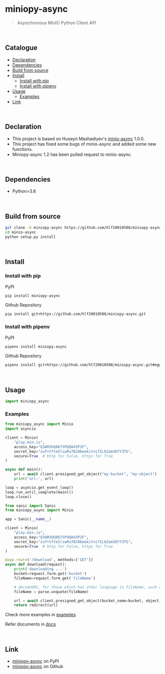 # miniopy-async
> Asynchronous MinIO Python Client API

<br/>

## Catalogue
- [Declaration](#declaration)
- [Dependencies](#dependencies)
- [Build from source](#build)
- [Install](#install)
    - [Install with pip](#pip)
    - [Install with pipenv](#pipenv)
- [Usage](#usage)
    - [Examples](#examples)
- [Link](#link)

<br/>

<span id="declaration"></span>

## Declaration
- This project is based on Huseyn Mashadiyev's [minio-async](https://github.com/HuseynMashadiyev/minio-async/tree/78128443f7ce9618191e1155689b47507df67bb1) 1.0.0.
- This project has fixed some bugs of minio-async and added some new functions.
- Miniopy-async 1.2 has been pulled request to minio-async.

<br/>

<span id="dependencies"></span>

## Dependencies
- Python>3.6

<br/>

<span id="build"></span>

## Build from source
```sh
git clone -b miniopy-async https://github.com/hlf20010508/miniopy-async.git
cd minio-async
python setup.py install
```

<br/>

<span id="install"></span>

## Install

<span id="pip"></span>

### Install with pip

PyPI
```sh
pip install miniopy-async
```

Github Repository
```sh
pip install git+https://github.com/hlf20010508/miniopy-async.git
```

<span id="pipenv"></span>

### Install with pipenv

PyPI
```sh
pipenv install miniopy-async
```

Github Repository
```sh
pipenv install git+https://github.com/hlf20010508/miniopy-async.git#egg=miniopy-async
```

<br/>

<span id="usage"></span>

## Usage
```python
import miniopy_async
```

<span id="examples"></span>

### Examples
```python
from miniopy_async import Minio
import asyncio

client = Minio(
    "play.min.io",
    access_key="Q3AM3UQ867SPQQA43P2F",
    secret_key="zuf+tfteSlswRu7BJ86wekitnifILbZam1KYY3TG",
    secure=True  # http for False, https for True
)

async def main():
    url = await client.presigned_get_object("my-bucket", "my-object")
    print('url:', url)

loop = asyncio.get_event_loop()
loop.run_until_complete(main())
loop.close()
```

```python
from sanic import Sanic
from miniopy_async import Minio

app = Sanic(__name__)

client = Minio(
    "play.min.io",
    access_key="Q3AM3UQ867SPQQA43P2F",
    secret_key="zuf+tfteSlswRu7BJ86wekitnifILbZam1KYY3TG",
    secure=True  # http for False, https for True
)

@app.route('/download', methods=['GET'])
async def download(request):
    print('downloading ...')
    bucket=request.form.get('bucket')
    fileName=request.form.get('fileName')

    # decodeURI, for those which has other language in fileName, such as Chinese, Japanese, Korean
    fileName = parse.unquote(fileName)

    url = await client.presigned_get_object(bucket_name=bucket, object_name=fileName)
    return redirect(url)
```

Check more examples in <a href="https://github.com/hlf20010508/miniopy-async/tree/master/examples">examples</a>

Refer documents in <a href="https://github.com/hlf20010508/miniopy-async/tree/master/docs">docs</a>

<br/>

<span id="link"></span>

## Link
- <a href="https://pypi.org/project/miniopy-async/">miniopy-async</a> on PyPI
- <a href="https://github.com/hlf20010508/miniopy-async">miniopy-async</a> on Github
